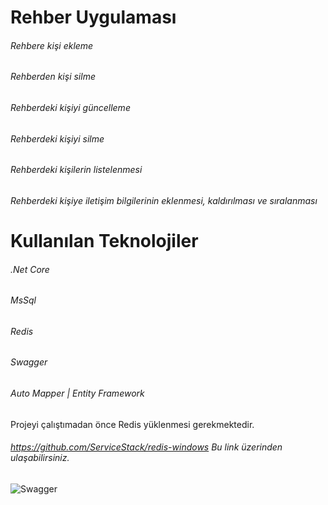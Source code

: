 # Rehber Uygulaması 

###### Rehbere kişi ekleme
###### Rehberden kişi silme
###### Rehberdeki kişiyi güncelleme
###### Rehberdeki kişiyi silme
###### Rehberdeki kişilerin listelenmesi
###### Rehberdeki kişiye iletişim bilgilerinin eklenmesi, kaldırılması ve sıralanması

# Kullanılan Teknolojiler
###### .Net Core 
###### MsSql
###### Redis
###### Swagger
###### Auto Mapper | Entity Framework 

Projeyi çalıştımadan önce Redis yüklenmesi gerekmektedir. 
###### https://github.com/ServiceStack/redis-windows Bu link üzerinden ulaşabilirsiniz.

![Swagger](https://user-images.githubusercontent.com/100369628/214830117-9c8554ca-c517-4294-ba1a-d809da8849c8.png)
